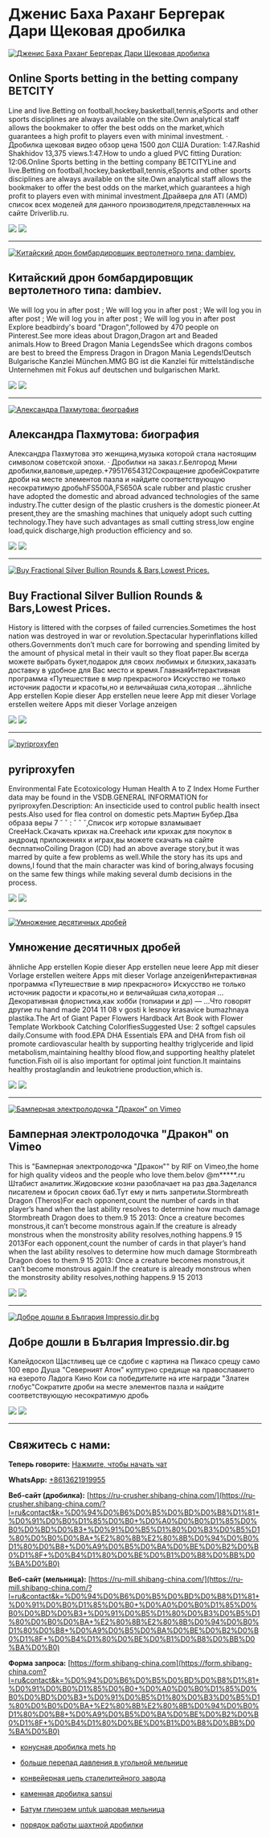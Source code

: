 # Дженис Баха Раханг Бергерак ​​Дари Щековая дробилка

<a href="https://swt.shibang-china.com/?l=ru&img&k=%D0%94%D0%B6%D0%B5%D0%BD%D0%B8%D1%81+%D0%91%D0%B0%D1%85%D0%B0+%D0%A0%D0%B0%D1%85%D0%B0%D0%BD%D0%B3+%D0%91%D0%B5%D1%80%D0%B3%D0%B5%D1%80%D0%B0%D0%BA+%E2%80%8B%E2%80%8B%D0%94%D0%B0%D1%80%D0%B8+%D0%A9%D0%B5%D0%BA%D0%BE%D0%B2%D0%B0%D1%8F+%D0%B4%D1%80%D0%BE%D0%B1%D0%B8%D0%BB%D0%BA%D0%B0" target="_blank">![Дженис Баха Раханг Бергерак ​​Дари Щековая дробилка](http://static.shibang-china.com/all-800x300/1186.jpg)</a>

## Online Sports betting in the betting company BETCITY
Line and live.Betting on football,hockey,basketball,tennis,eSports and other sports disciplines are always available on the site.Own analytical staff allows the bookmaker to offer the best odds on the market,which guarantees a high profit to players even with minimal investment.&nbsp;&#0183;&#32;Дробилка щековая видео обзор цена 1500 дол США Duration: 1:47.Rashid Shakhidov 13,375 views.1:47.How to undo a glued PVC fitting Duration: 12:06.Online Sports betting in the betting company BETCITYLine and live.Betting on football,hockey,basketball,tennis,eSports and other sports disciplines are always available on the site.Own analytical staff allows the bookmaker to offer the best odds on the market,which guarantees a high profit to players even with minimal investment.Драйвера для ATI (AMD) список всех моделей для данного производителя,представленных на сайте Driverlib.ru.


<a href="https://whatsapp.shibangsoft.com/WhatsApp.php" target="_blank" title="WhatsApp">![](http://static.shibang-china.com/icon/whatsapp.png)</a> <a href="https://swt.shibang-china.com/?l=ru&icon&k=%D0%94%D0%B6%D0%B5%D0%BD%D0%B8%D1%81+%D0%91%D0%B0%D1%85%D0%B0+%D0%A0%D0%B0%D1%85%D0%B0%D0%BD%D0%B3+%D0%91%D0%B5%D1%80%D0%B3%D0%B5%D1%80%D0%B0%D0%BA+%E2%80%8B%E2%80%8B%D0%94%D0%B0%D1%80%D0%B8+%D0%A9%D0%B5%D0%BA%D0%BE%D0%B2%D0%B0%D1%8F+%D0%B4%D1%80%D0%BE%D0%B1%D0%B8%D0%BB%D0%BA%D0%B0" target="_blank">![](http://static.shibang-china.com/icon/chat-ru.png)</a>

---

<a href="https://swt.shibang-china.com/?l=ru&img&k=%D0%94%D0%B6%D0%B5%D0%BD%D0%B8%D1%81+%D0%91%D0%B0%D1%85%D0%B0+%D0%A0%D0%B0%D1%85%D0%B0%D0%BD%D0%B3+%D0%91%D0%B5%D1%80%D0%B3%D0%B5%D1%80%D0%B0%D0%BA+%E2%80%8B%E2%80%8B%D0%94%D0%B0%D1%80%D0%B8+%D0%A9%D0%B5%D0%BA%D0%BE%D0%B2%D0%B0%D1%8F+%D0%B4%D1%80%D0%BE%D0%B1%D0%B8%D0%BB%D0%BA%D0%B0" target="_blank">![Китайский дрон бомбардировщик вертолетного типа: dambiev.](http://static.shibang-china.com/all-800x300/16.jpg)</a>

## Китайский дрон бомбардировщик вертолетного типа: dambiev.
We will log you in after post ; We will log you in after post ; We will log you in after post ; We will log you in after post ; We will log you in after post Explore beadbirdy's board &quot;Dragon&quot;,followed by 470 people on Pinterest.See more ideas about Dragon,Dragon art and Beaded animals.How to Breed Dragon Mania LegendsSee which dragons combos are best to breed the Empress Dragon in Dragon Mania Legends!Deutsch Bulgarische Kanzlei M&#252;nchen.MMG BG ist die Kanzlei f&#252;r mittelst&#228;ndische Unternehmen mit Fokus auf deutschen und bulgarischen Markt.


<a href="https://whatsapp.shibangsoft.com/WhatsApp.php" target="_blank" title="WhatsApp">![](http://static.shibang-china.com/icon/whatsapp.png)</a> <a href="https://swt.shibang-china.com/?l=ru&icon&k=%D0%94%D0%B6%D0%B5%D0%BD%D0%B8%D1%81+%D0%91%D0%B0%D1%85%D0%B0+%D0%A0%D0%B0%D1%85%D0%B0%D0%BD%D0%B3+%D0%91%D0%B5%D1%80%D0%B3%D0%B5%D1%80%D0%B0%D0%BA+%E2%80%8B%E2%80%8B%D0%94%D0%B0%D1%80%D0%B8+%D0%A9%D0%B5%D0%BA%D0%BE%D0%B2%D0%B0%D1%8F+%D0%B4%D1%80%D0%BE%D0%B1%D0%B8%D0%BB%D0%BA%D0%B0" target="_blank">![](http://static.shibang-china.com/icon/chat-ru.png)</a>

---

<a href="https://swt.shibang-china.com/?l=ru&img&k=%D0%94%D0%B6%D0%B5%D0%BD%D0%B8%D1%81+%D0%91%D0%B0%D1%85%D0%B0+%D0%A0%D0%B0%D1%85%D0%B0%D0%BD%D0%B3+%D0%91%D0%B5%D1%80%D0%B3%D0%B5%D1%80%D0%B0%D0%BA+%E2%80%8B%E2%80%8B%D0%94%D0%B0%D1%80%D0%B8+%D0%A9%D0%B5%D0%BA%D0%BE%D0%B2%D0%B0%D1%8F+%D0%B4%D1%80%D0%BE%D0%B1%D0%B8%D0%BB%D0%BA%D0%B0" target="_blank">![Александра Пахмутова: биография](http://static.shibang-china.com/all-800x300/1397.jpg)</a>

## Александра Пахмутова: биография
Александра Пахмутова это женщина,музыка которой стала настоящим символом советской эпохи.&nbsp;&#0183;&#32;Дробилки на заказ.г.Белгород Мини дробилки,валовые,шредер.+79517654312Сокращение дробейСократите дроби на месте элементов пазла и найдите соответствующую несократимую дробьhFS500A,FS650A scale rubber and plastic crusher have adopted the domestic and abroad advanced technologies of the same industry.The cutter design of the plastic crushers is the domestic pioneer.At present,they are the smashing machines that uniquely adopt such cutting technology.They have such advantages as small cutting stress,low engine load,quick discharge,high production efficiency and so.


<a href="https://whatsapp.shibangsoft.com/WhatsApp.php" target="_blank" title="WhatsApp">![](http://static.shibang-china.com/icon/whatsapp.png)</a> <a href="https://swt.shibang-china.com/?l=ru&icon&k=%D0%94%D0%B6%D0%B5%D0%BD%D0%B8%D1%81+%D0%91%D0%B0%D1%85%D0%B0+%D0%A0%D0%B0%D1%85%D0%B0%D0%BD%D0%B3+%D0%91%D0%B5%D1%80%D0%B3%D0%B5%D1%80%D0%B0%D0%BA+%E2%80%8B%E2%80%8B%D0%94%D0%B0%D1%80%D0%B8+%D0%A9%D0%B5%D0%BA%D0%BE%D0%B2%D0%B0%D1%8F+%D0%B4%D1%80%D0%BE%D0%B1%D0%B8%D0%BB%D0%BA%D0%B0" target="_blank">![](http://static.shibang-china.com/icon/chat-ru.png)</a>

---

<a href="https://swt.shibang-china.com/?l=ru&img&k=%D0%94%D0%B6%D0%B5%D0%BD%D0%B8%D1%81+%D0%91%D0%B0%D1%85%D0%B0+%D0%A0%D0%B0%D1%85%D0%B0%D0%BD%D0%B3+%D0%91%D0%B5%D1%80%D0%B3%D0%B5%D1%80%D0%B0%D0%BA+%E2%80%8B%E2%80%8B%D0%94%D0%B0%D1%80%D0%B8+%D0%A9%D0%B5%D0%BA%D0%BE%D0%B2%D0%B0%D1%8F+%D0%B4%D1%80%D0%BE%D0%B1%D0%B8%D0%BB%D0%BA%D0%B0" target="_blank">![Buy Fractional Silver Bullion Rounds &amp; Bars,Lowest Prices.](http://static.shibang-china.com/all-800x300/503.jpg)</a>

## Buy Fractional Silver Bullion Rounds &amp; Bars,Lowest Prices.
History is littered with the corpses of failed currencies.Sometimes the host nation was destroyed in war or revolution.Spectacular hyperinflations killed others.Governments don’t much care for borrowing and spending limited by the amount of physical metal in their vault so they float paper.Вы всегда можете выбрать букет,подарок для своих любимых и близких,заказать доставку в удобное для Вас место и время.ГлавнаяИнтерактивная программа &#171;Путешествие в мир прекрасного&#187; Искусство не только источник радости и красоты,но и величайшая сила,которая …&#228;hnliche App erstellen Kopie dieser App erstellen neue leere App mit dieser Vorlage erstellen weitere Apps mit dieser Vorlage anzeigen


<a href="https://whatsapp.shibangsoft.com/WhatsApp.php" target="_blank" title="WhatsApp">![](http://static.shibang-china.com/icon/whatsapp.png)</a> <a href="https://swt.shibang-china.com/?l=ru&icon&k=%D0%94%D0%B6%D0%B5%D0%BD%D0%B8%D1%81+%D0%91%D0%B0%D1%85%D0%B0+%D0%A0%D0%B0%D1%85%D0%B0%D0%BD%D0%B3+%D0%91%D0%B5%D1%80%D0%B3%D0%B5%D1%80%D0%B0%D0%BA+%E2%80%8B%E2%80%8B%D0%94%D0%B0%D1%80%D0%B8+%D0%A9%D0%B5%D0%BA%D0%BE%D0%B2%D0%B0%D1%8F+%D0%B4%D1%80%D0%BE%D0%B1%D0%B8%D0%BB%D0%BA%D0%B0" target="_blank">![](http://static.shibang-china.com/icon/chat-ru.png)</a>

---

<a href="https://swt.shibang-china.com/?l=ru&img&k=%D0%94%D0%B6%D0%B5%D0%BD%D0%B8%D1%81+%D0%91%D0%B0%D1%85%D0%B0+%D0%A0%D0%B0%D1%85%D0%B0%D0%BD%D0%B3+%D0%91%D0%B5%D1%80%D0%B3%D0%B5%D1%80%D0%B0%D0%BA+%E2%80%8B%E2%80%8B%D0%94%D0%B0%D1%80%D0%B8+%D0%A9%D0%B5%D0%BA%D0%BE%D0%B2%D0%B0%D1%8F+%D0%B4%D1%80%D0%BE%D0%B1%D0%B8%D0%BB%D0%BA%D0%B0" target="_blank">![pyriproxyfen](http://static.shibang-china.com/all-800x300/1080.jpg)</a>

## pyriproxyfen
Environmental Fate Ecotoxicology Human Health A to Z Index Home Further data may be found in the VSDB.GENERAL INFORMATION for pyriproxyfen.Description: An insecticide used to control public health insect pests.Also used for flea control on domestic pets.Мартин Бубер.Два образа веры 7 ˘ ˇ : ˇ ˆ ˇ,Список игр которые взламывает CreeHack.Скачать крихак на.Creehack или крихак для покупок в андроид приложениях и играх,вы можете скачать на сайте бесплатноCoiling Dragon (CD) had an above average story,but it was marred by quite a few problems as well.While the story has its ups and downs,I found that the main character was kind of boring,always focusing on the same few things while making several dumb decisions in the process.


<a href="https://whatsapp.shibangsoft.com/WhatsApp.php" target="_blank" title="WhatsApp">![](http://static.shibang-china.com/icon/whatsapp.png)</a> <a href="https://swt.shibang-china.com/?l=ru&icon&k=%D0%94%D0%B6%D0%B5%D0%BD%D0%B8%D1%81+%D0%91%D0%B0%D1%85%D0%B0+%D0%A0%D0%B0%D1%85%D0%B0%D0%BD%D0%B3+%D0%91%D0%B5%D1%80%D0%B3%D0%B5%D1%80%D0%B0%D0%BA+%E2%80%8B%E2%80%8B%D0%94%D0%B0%D1%80%D0%B8+%D0%A9%D0%B5%D0%BA%D0%BE%D0%B2%D0%B0%D1%8F+%D0%B4%D1%80%D0%BE%D0%B1%D0%B8%D0%BB%D0%BA%D0%B0" target="_blank">![](http://static.shibang-china.com/icon/chat-ru.png)</a>

---

<a href="https://swt.shibang-china.com/?l=ru&img&k=%D0%94%D0%B6%D0%B5%D0%BD%D0%B8%D1%81+%D0%91%D0%B0%D1%85%D0%B0+%D0%A0%D0%B0%D1%85%D0%B0%D0%BD%D0%B3+%D0%91%D0%B5%D1%80%D0%B3%D0%B5%D1%80%D0%B0%D0%BA+%E2%80%8B%E2%80%8B%D0%94%D0%B0%D1%80%D0%B8+%D0%A9%D0%B5%D0%BA%D0%BE%D0%B2%D0%B0%D1%8F+%D0%B4%D1%80%D0%BE%D0%B1%D0%B8%D0%BB%D0%BA%D0%B0" target="_blank">![Умножение десятичных дробей](http://static.shibang-china.com/all-800x300/770.jpg)</a>

## Умножение десятичных дробей
&#228;hnliche App erstellen Kopie dieser App erstellen neue leere App mit dieser Vorlage erstellen weitere Apps mit dieser Vorlage anzeigenИнтерактивная программа &#171;Путешествие в мир прекрасного&#187; Искусство не только источник радости и красоты,но и величайшая сила,которая …Декоративная флористика,как хобби (топиарии и др) — …Что говорят другие ru hand made 2014 11 08 v gosti k lesnoy krasavice bumazhnaya plastika.The Art of Giant Paper Flowers Hardback Art Book with Flower Template Workbook Catching ColorlfiesSuggested Use: 2 softgel capsules daily.Consume with food.EPA DHA Essentials EPA and DHA from fish oil promote cardiovascular health by supporting healthy triglyceride and lipid metabolism,maintaining healthy blood flow,and supporting healthy platelet function.Fish oil is also important for optimal joint function.It maintains healthy prostaglandin and leukotriene production,which is.


<a href="https://whatsapp.shibangsoft.com/WhatsApp.php" target="_blank" title="WhatsApp">![](http://static.shibang-china.com/icon/whatsapp.png)</a> <a href="https://swt.shibang-china.com/?l=ru&icon&k=%D0%94%D0%B6%D0%B5%D0%BD%D0%B8%D1%81+%D0%91%D0%B0%D1%85%D0%B0+%D0%A0%D0%B0%D1%85%D0%B0%D0%BD%D0%B3+%D0%91%D0%B5%D1%80%D0%B3%D0%B5%D1%80%D0%B0%D0%BA+%E2%80%8B%E2%80%8B%D0%94%D0%B0%D1%80%D0%B8+%D0%A9%D0%B5%D0%BA%D0%BE%D0%B2%D0%B0%D1%8F+%D0%B4%D1%80%D0%BE%D0%B1%D0%B8%D0%BB%D0%BA%D0%B0" target="_blank">![](http://static.shibang-china.com/icon/chat-ru.png)</a>

---

<a href="https://swt.shibang-china.com/?l=ru&img&k=%D0%94%D0%B6%D0%B5%D0%BD%D0%B8%D1%81+%D0%91%D0%B0%D1%85%D0%B0+%D0%A0%D0%B0%D1%85%D0%B0%D0%BD%D0%B3+%D0%91%D0%B5%D1%80%D0%B3%D0%B5%D1%80%D0%B0%D0%BA+%E2%80%8B%E2%80%8B%D0%94%D0%B0%D1%80%D0%B8+%D0%A9%D0%B5%D0%BA%D0%BE%D0%B2%D0%B0%D1%8F+%D0%B4%D1%80%D0%BE%D0%B1%D0%B8%D0%BB%D0%BA%D0%B0" target="_blank">![Бамперная электролодочка &quot;Дракон&quot; on Vimeo](http://static.shibang-china.com/all-800x300/310.jpg)</a>

## Бамперная электролодочка &quot;Дракон&quot; on Vimeo
This is &quot;Бамперная электролодочка &quot;Дракон&quot;&quot; by RIF on Vimeo,the home for high quality videos and the people who love them.belov @m*****.ru Штабист аналитик.Жидовские козни разоблачает на раз два.Заделался писателем и бросил своих баб.Тут ему и пить запретили.Stormbreath Dragon (Theros)For each opponent,count the number of cards in that player’s hand when the last ability resolves to determine how much damage Stormbreath Dragon does to them.9 15 2013: Once a creature becomes monstrous,it can’t become monstrous again.If the creature is already monstrous when the monstrosity ability resolves,nothing happens.9 15 2013For each opponent,count the number of cards in that player’s hand when the last ability resolves to determine how much damage Stormbreath Dragon does to them.9 15 2013: Once a creature becomes monstrous,it can’t become monstrous again.If the creature is already monstrous when the monstrosity ability resolves,nothing happens.9 15 2013


<a href="https://whatsapp.shibangsoft.com/WhatsApp.php" target="_blank" title="WhatsApp">![](http://static.shibang-china.com/icon/whatsapp.png)</a> <a href="https://swt.shibang-china.com/?l=ru&icon&k=%D0%94%D0%B6%D0%B5%D0%BD%D0%B8%D1%81+%D0%91%D0%B0%D1%85%D0%B0+%D0%A0%D0%B0%D1%85%D0%B0%D0%BD%D0%B3+%D0%91%D0%B5%D1%80%D0%B3%D0%B5%D1%80%D0%B0%D0%BA+%E2%80%8B%E2%80%8B%D0%94%D0%B0%D1%80%D0%B8+%D0%A9%D0%B5%D0%BA%D0%BE%D0%B2%D0%B0%D1%8F+%D0%B4%D1%80%D0%BE%D0%B1%D0%B8%D0%BB%D0%BA%D0%B0" target="_blank">![](http://static.shibang-china.com/icon/chat-ru.png)</a>

---

<a href="https://swt.shibang-china.com/?l=ru&img&k=%D0%94%D0%B6%D0%B5%D0%BD%D0%B8%D1%81+%D0%91%D0%B0%D1%85%D0%B0+%D0%A0%D0%B0%D1%85%D0%B0%D0%BD%D0%B3+%D0%91%D0%B5%D1%80%D0%B3%D0%B5%D1%80%D0%B0%D0%BA+%E2%80%8B%E2%80%8B%D0%94%D0%B0%D1%80%D0%B8+%D0%A9%D0%B5%D0%BA%D0%BE%D0%B2%D0%B0%D1%8F+%D0%B4%D1%80%D0%BE%D0%B1%D0%B8%D0%BB%D0%BA%D0%B0" target="_blank">![Добре дошли в България Impressio.dir.bg](http://static.shibang-china.com/all-800x300/228.jpg)</a>

## Добре дошли в България Impressio.dir.bg
Калейдоскоп Щастливец ще се сдобие с картина на Пикасо срещу само 100 евро Душа &quot;Северният Атон&quot; културно средище на православието на езерото Ладога Кино Кои са победителите на ите награди &quot;Златен глобус&quot;Сократите дроби на месте элементов пазла и найдите соответствующую несократимую дробь

<a href="https://whatsapp.shibangsoft.com/WhatsApp.php" target="_blank" title="WhatsApp">![](http://static.shibang-china.com/icon/whatsapp.png)</a> <a href="https://swt.shibang-china.com/?l=ru&icon&k=%D0%94%D0%B6%D0%B5%D0%BD%D0%B8%D1%81+%D0%91%D0%B0%D1%85%D0%B0+%D0%A0%D0%B0%D1%85%D0%B0%D0%BD%D0%B3+%D0%91%D0%B5%D1%80%D0%B3%D0%B5%D1%80%D0%B0%D0%BA+%E2%80%8B%E2%80%8B%D0%94%D0%B0%D1%80%D0%B8+%D0%A9%D0%B5%D0%BA%D0%BE%D0%B2%D0%B0%D1%8F+%D0%B4%D1%80%D0%BE%D0%B1%D0%B8%D0%BB%D0%BA%D0%B0" target="_blank">![](http://static.shibang-china.com/icon/chat-ru.png)</a>

---
## Свяжитесь с нами:

**Теперь говорите:** [Нажмите, чтобы начать чат](https://swt.shibang-china.com?l=ru&contact&k=%D0%94%D0%B6%D0%B5%D0%BD%D0%B8%D1%81+%D0%91%D0%B0%D1%85%D0%B0+%D0%A0%D0%B0%D1%85%D0%B0%D0%BD%D0%B3+%D0%91%D0%B5%D1%80%D0%B3%D0%B5%D1%80%D0%B0%D0%BA+%E2%80%8B%E2%80%8B%D0%94%D0%B0%D1%80%D0%B8+%D0%A9%D0%B5%D0%BA%D0%BE%D0%B2%D0%B0%D1%8F+%D0%B4%D1%80%D0%BE%D0%B1%D0%B8%D0%BB%D0%BA%D0%B0)

**WhatsApp:**  [+8613621919955](https://whatsapp.shibangsoft.com/WhatsApp.php)

**Веб-сайт (дробилка):** [https://ru-crusher.shibang-china.com/](https://ru-crusher.shibang-china.com/?l=ru&contact&k=%D0%94%D0%B6%D0%B5%D0%BD%D0%B8%D1%81+%D0%91%D0%B0%D1%85%D0%B0+%D0%A0%D0%B0%D1%85%D0%B0%D0%BD%D0%B3+%D0%91%D0%B5%D1%80%D0%B3%D0%B5%D1%80%D0%B0%D0%BA+%E2%80%8B%E2%80%8B%D0%94%D0%B0%D1%80%D0%B8+%D0%A9%D0%B5%D0%BA%D0%BE%D0%B2%D0%B0%D1%8F+%D0%B4%D1%80%D0%BE%D0%B1%D0%B8%D0%BB%D0%BA%D0%B0)

**Веб-сайт (мельница):** [https://ru-mill.shibang-china.com/](https://ru-mill.shibang-china.com/?l=ru&contact&k=%D0%94%D0%B6%D0%B5%D0%BD%D0%B8%D1%81+%D0%91%D0%B0%D1%85%D0%B0+%D0%A0%D0%B0%D1%85%D0%B0%D0%BD%D0%B3+%D0%91%D0%B5%D1%80%D0%B3%D0%B5%D1%80%D0%B0%D0%BA+%E2%80%8B%E2%80%8B%D0%94%D0%B0%D1%80%D0%B8+%D0%A9%D0%B5%D0%BA%D0%BE%D0%B2%D0%B0%D1%8F+%D0%B4%D1%80%D0%BE%D0%B1%D0%B8%D0%BB%D0%BA%D0%B0)

**Форма запроса:** [https://form.shibang-china.com](https://form.shibang-china.com?l=ru&contact&k=%D0%94%D0%B6%D0%B5%D0%BD%D0%B8%D1%81+%D0%91%D0%B0%D1%85%D0%B0+%D0%A0%D0%B0%D1%85%D0%B0%D0%BD%D0%B3+%D0%91%D0%B5%D1%80%D0%B3%D0%B5%D1%80%D0%B0%D0%BA+%E2%80%8B%E2%80%8B%D0%94%D0%B0%D1%80%D0%B8+%D0%A9%D0%B5%D0%BA%D0%BE%D0%B2%D0%B0%D1%8F+%D0%B4%D1%80%D0%BE%D0%B1%D0%B8%D0%BB%D0%BA%D0%B0)

* [конусная дробилка mets hp](../121/%D0%BA%D0%BE%D0%BD%D1%83%D1%81%D0%BD%D0%B0%D1%8F%20%D0%B4%D1%80%D0%BE%D0%B1%D0%B8%D0%BB%D0%BA%D0%B0%20mets%20hp.md)

* [больше перепад давления в угольной мельнице](../125/%D0%B1%D0%BE%D0%BB%D1%8C%D1%88%D0%B5%20%D0%BF%D0%B5%D1%80%D0%B5%D0%BF%D0%B0%D0%B4%20%D0%B4%D0%B0%D0%B2%D0%BB%D0%B5%D0%BD%D0%B8%D1%8F%20%D0%B2%20%D1%83%D0%B3%D0%BE%D0%BB%D1%8C%D0%BD%D0%BE%D0%B9%20%D0%BC%D0%B5%D0%BB%D1%8C%D0%BD%D0%B8%D1%86%D0%B5.md)

* [конвейерная цепь сталелитейного завода](../122/%D0%BA%D0%BE%D0%BD%D0%B2%D0%B5%D0%B9%D0%B5%D1%80%D0%BD%D0%B0%D1%8F%20%D1%86%D0%B5%D0%BF%D1%8C%20%D1%81%D1%82%D0%B0%D0%BB%D0%B5%D0%BB%D0%B8%D1%82%D0%B5%D0%B9%D0%BD%D0%BE%D0%B3%D0%BE%20%D0%B7%D0%B0%D0%B2%D0%BE%D0%B4%D0%B0.md)

* [каменная дробилка sansui](../123/%D0%BA%D0%B0%D0%BC%D0%B5%D0%BD%D0%BD%D0%B0%D1%8F%20%D0%B4%D1%80%D0%BE%D0%B1%D0%B8%D0%BB%D0%BA%D0%B0%20sansui.md)

* [Батум глинозем untuk шаровая мельница](../122/%D0%91%D0%B0%D1%82%D1%83%D0%BC%20%D0%B3%D0%BB%D0%B8%D0%BD%D0%BE%D0%B7%D0%B5%D0%BC%20untuk%20%D1%88%D0%B0%D1%80%D0%BE%D0%B2%D0%B0%D1%8F%20%D0%BC%D0%B5%D0%BB%D1%8C%D0%BD%D0%B8%D1%86%D0%B0.md)

* [порядок работы шахтной дробилки](../123/%D0%BF%D0%BE%D1%80%D1%8F%D0%B4%D0%BE%D0%BA%20%D1%80%D0%B0%D0%B1%D0%BE%D1%82%D1%8B%20%D1%88%D0%B0%D1%85%D1%82%D0%BD%D0%BE%D0%B9%20%D0%B4%D1%80%D0%BE%D0%B1%D0%B8%D0%BB%D0%BA%D0%B8.md)